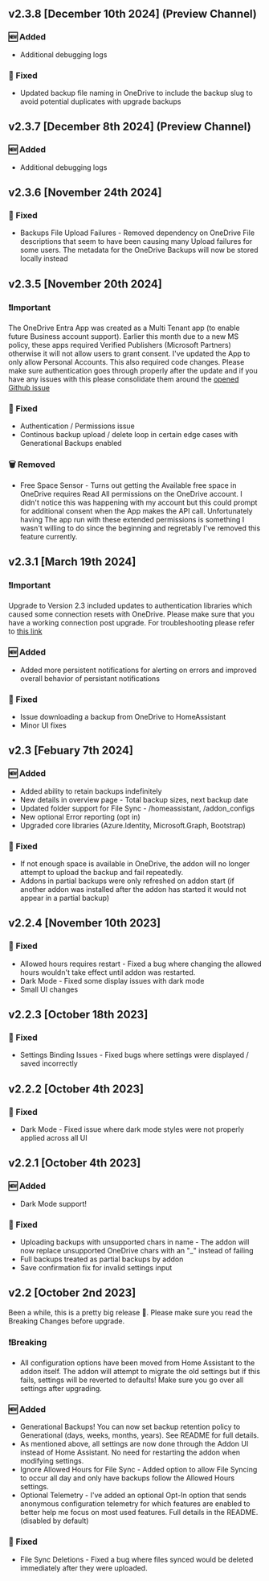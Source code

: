 ## v2.3.8 [December 10th 2024] (Preview Channel)
### 🆕 Added  
* Additional debugging logs
### 🐞 Fixed
* Updated backup file naming in OneDrive to include the backup slug to avoid potential duplicates with upgrade backups

## v2.3.7 [December 8th 2024] (Preview Channel)
### 🆕 Added  
* Additional debugging logs

## v2.3.6 [November 24th 2024]
### 🐞 Fixed
* Backups File Upload Failures - Removed dependency on OneDrive File descriptions that seem to have been causing many Upload failures for some users. The metadata for the OneDrive Backups will now be stored locally instead


## v2.3.5 [November 20th 2024]
### ❗Important
The OneDrive Entra App was created as a Multi Tenant app (to enable future Business account support). Earlier this month due to a new MS policy, these apps required Verified Publishers (Microsoft Partners) otherwise it will not allow users to grant consent. I've updated the App to only allow Personal Accounts. This also required code changes. Please make sure authentication goes through properly after the update and if you have any issues with this please consolidate them around the [opened Github issue]("https://github.com/lavinir/hassio-onedrive-backup/issues/247)

### 🐞 Fixed
* Authentication / Permissions issue 
* Continous backup upload / delete loop in certain edge cases with Generational Backups enabled

### 🗑️ Removed
* Free Space Sensor - Turns out getting the Available free space in OneDrive requires Read All permissions on the OneDrive account. I didn't notice this was happening with my account but this could prompt for additional consent when the App makes the API call. Unfortunately having The app run with these extended permissions is something I wasn't willing to do since the beginning and regretably I've removed this feature currently. 

## v2.3.1 [March 19th 2024]
### ❗Important
Upgrade to Version 2.3 included updates to authentication libraries which caused some connection resets with OneDrive. Please make sure that you have a working connection post upgrade. For troubleshooting please refer to [this link]("https://github.com/lavinir/hassio-onedrive-backup/issues/174")
### 🆕 Added  
* Added more persistent notifications for alerting on errors and improved overall behavior of persistant notifications
### 🐞 Fixed
* Issue downloading a backup from OneDrive to HomeAssistant
* Minor UI fixes

## v2.3 [Febuary 7th 2024]
### 🆕 Added  
* Added ability to retain backups indefinitely
* New details in overview page - Total backup sizes, next backup date
* Updated folder support for File Sync - /homeassistant, /addon_configs
* New optional Error reporting (opt in)
* Upgraded core libraries (Azure.Identity, Microsoft.Graph, Bootstrap)
### 🐞 Fixed
* If not enough space is available in OneDrive, the addon will no longer attempt to upload the backup and fail repeatedly. 
* Addons in partial backups were only refreshed on addon start (if another addon was installed after the addon has started it would not appear in a partial backup)

## v2.2.4 [November 10th 2023]
### 🐞 Fixed
* Allowed hours requires restart - Fixed a bug where changing the allowed hours wouldn't take effect until addon was restarted.
* Dark Mode - Fixed some display issues with dark mode
* Small UI changes


## v2.2.3 [October 18th 2023]
### 🐞 Fixed
* Settings Binding Issues - Fixed bugs where settings were displayed / saved incorrectly

## v2.2.2 [October 4th 2023]

### 🐞 Fixed
* Dark Mode - Fixed issue where dark mode styles were not properly applied across all UI

## v2.2.1 [October 4th 2023]
### 🆕 Added  
* Dark Mode support!

### 🐞 Fixed
* Uploading backups with unsupported chars in name - The addon will now replace unsupported OneDrive chars with an "_" instead of failing
* Full backups treated as partial backups by addon
* Save confirmation fix for invalid settings input

## v2.2 [October 2nd 2023]
Been a while, this is a pretty big release 🎉. Please make sure you read the Breaking Changes before upgrade.

### ❗Breaking 
* All configuration options have been moved from Home Assistant to the addon itself. The addon will attempt to migrate the old settings but if this fails, settings will be reverted to defaults! Make sure you go over all settings after upgrading.

### 🆕 Added  
* Generational Backups! You can now set backup retention policy to Generational (days, weeks, months, years). See README for full details.
* As mentioned above, all settings are now done through the Addon UI instead of Home Assistant. No need for restarting the addon when modifying settings.
* Ignore Allowed Hours for File Sync - Added option to allow File Syncing to occur all day and only have backups follow the Allowed Hours settings.
* Optional Telemetry - I've added an optional Opt-In option that sends anonymous configuration telemetry for which features are enabled to better help me focus on most used features. Full details in the README. (disabled by default)

### 🐞 Fixed
* File Sync Deletions - Fixed a bug where files synced would be deleted immediately after they were uploaded.

